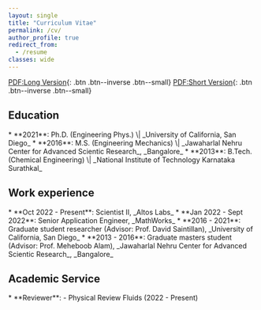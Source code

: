 ```yaml
---
layout: single
title: "Curriculum Vitae"
permalink: /cv/
author_profile: true
redirect_from:
  - /resume
classes: wide
---
```


[PDF:Long Version](https://drive.google.com/file/d/1s6ccny89q8tg4Hj5qP1Q1OtdMJnd4mTE/view?usp=sharing){: .btn .btn--inverse .btn--small}
[PDF:Short Version](https://drive.google.com/file/d/1PAn-iX0LTCsofbQeFbrlLfbrIOFKlpog/view?usp=sharing){: .btn .btn--inverse .btn--small}

<h2>Education</h2>
* **2021**: Ph.D. (Engineering Phys.) \| _University of California, San Diego_
* **2016**: M.S. (Engineering Mechanics) \| _Jawaharlal Nehru Center for Advanced Scientic Research_, _Bangalore_
* **2013**: B.Tech. (Chemical Engineering) \| _National Institute of Technology Karnataka Surathkal_

<h2>Work experience</h2>
* **Oct 2022 - Present**: Scientist II, _Altos Labs_
* **Jan 2022 - Sept 2022**: Senior Application Engineer, _MathWorks_
* **2016 - 2021**: Graduate student researcher (Advisor: Prof. David Saintillan),  _University of California, San Diego_
* **2013 - 2016**: Graduate masters student (Advisor: Prof. Meheboob Alam),  _Jawaharlal Nehru Center for Advanced Scientic Research_, _Bangalore_

<h2>Academic Service</h2>
* **Reviewer**: - Physical Review Fluids (2022 - Present)
